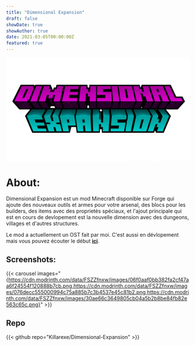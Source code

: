 ```yaml
---
title: "Dimensional Expansion"
draft: false
showDate: true
showAuthor: true
date: 2021-03-05T00:00:00Z
featured: true
---
```


[![](https://github.com/Killarexe/Dimensional-Expansion/raw/main/src/main/resources/logo.png)]()

# About:

Dimensional Expansion est un mod Minecraft disponible sur Forge qui ajoute des nouveaux outils et armes pour votre arsenal, des blocs pour les builders, des items avec des proprietés spéciaux, et l'ajout principale qui est en cours de devlopement est la nouvelle dimension avec des dungeons, villages et d'autres structures.

Le mod a actuellement un OST fait par moi. C'est aussi en dévlopement mais vous pouvez écouter le début [**ici**](https://soundcloud.com/killarexe).

## Screenshots:

{{< carousel images="{https://cdn.modrinth.com/data/FSZZfnxw/images/06f0aaf0bb382fa2cf47aa6f24554f120888b7cb.png,https://cdn.modrinth.com/data/FSZZfnxw/images/076decc555000994c75a885b7c3b4537e45c81b2.png,https://cdn.modrinth.com/data/FSZZfnxw/images/30ae66c3649805cb04a5b2b8be84fb82e563c65c.png}" >}}

## Repo

{{< github repo="Killarexe/Dimensional-Expansion" >}}
